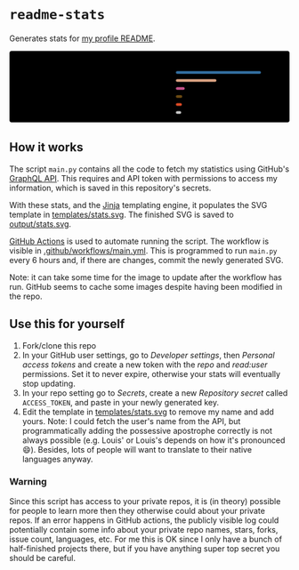 # `readme-stats`

Generates stats for [my profile README].

![stats]

## How it works

The script `main.py` contains all the code to fetch my statistics using GitHub's [GraphQL API].
This requires and API token with permissions to access my information, which is saved in this repository's secrets.

With these stats, and the [Jinja] templating engine, it populates the SVG template in [templates/stats.svg](templates/stats.svg).
The finished SVG is saved to [output/stats.svg](output/stats.svg).

[GitHub Actions] is used to automate running the script.
The workflow is visible in [.github/workflows/main.yml](.github/workflows/main.yml).
This is programmed to run `main.py` every 6 hours and, if there are changes, commit the newly generated SVG.

Note: it can take some time for the image to update after the workflow has run.
GitHub seems to cache some images despite having been modified in the repo.

## Use this for yourself

1. Fork/clone this repo
1. In your GitHub user settings, go to *Developer settings*, then *Personal access tokens* and create a new token with the *repo* and *read:user* permissions.
Set it to never expire, otherwise your stats will eventually stop updating.
1. In your repo setting go to *Secrets*, create a new *Repository secret* called `ACCESS_TOKEN`, and paste in your newly generated key.
1. Edit the template in [templates/stats.svg](templates/stats.svg) to remove my name and add yours.
   Note: I could fetch the user's name from the API, but programmatically adding the possessive apostrophe correctly is not always possible (e.g. Louis' or Louis's depends on how it's pronounced :smile:).
   Besides, lots of people will want to translate to their native languages anyway.

### Warning

Since this script has access to your private repos, it is (in theory) possible for people to learn more then they otherwise could about your private repos.
If an error happens in GitHub actions, the publicly visible log could potentially contain some info about your private repo names, stars, forks, issue count, languages, etc.
For me this is OK since I only have a bunch of half-finished projects there, but if you have anything super top secret you should be careful.

[my profile readme]: https://github.com/staticintlucas
[stats]: output/stats.svg
[graphql api]: https://docs.github.com/en/graphql
[jinja]: https://palletsprojects.com/p/jinja/
[github actions]: https://github.com/features/actions
